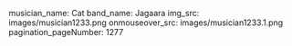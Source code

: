 musician_name: Cat
band_name: Jagaara
img_src: images/musician1233.png
onmouseover_src: images/musician1233.1.png
pagination_pageNumber: 1277